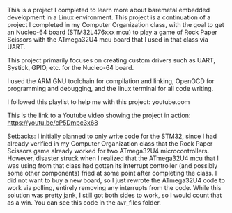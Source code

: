 This is a project I completed to learn more about baremetal embedded development in a Linux environment. This project
is a continuation of a project I completed in my Computer Organization class, with the goal to
get an Nucleo-64 board (STM32L476xxx mcu) to play a game of Rock Paper Scissors with the ATmega32U4 
mcu board that I used in that class via UART. 

This project primarily focuses on creating custom drivers such as UART, Systick, GPIO, etc. for the Nucleo-64 board. 

I used the ARM GNU toolchain for compilation and linking, OpenOCD for programming and debugging, and the linux terminal for 
all code writing. 

I followed this playlist to help me with this project:
youtube.com

This is the link to a Youtube video showing the project in action:
https://youtu.be/cP5Dmpc3x68

Setbacks:
I initially planned to only write code for the STM32, since I had already verified in my Computer Organization class
that the Rock Paper Scissors game already worked for two ATmega32U4 microcontrollers. However, disaster struck when 
I realized that the ATmega32U4 mcu that I was using from that class had gotten its interrupt controller (and possibly some other
components) fried at some point after completing the class. I did not want to buy a new board, so I just rewrote the ATmega32U4
code to work via polling, entirely removing any interrupts from the code. While this solution was pretty jank, I still got 
both sides to work, so I would count that as a win. You can see this code in the avr_files folder. 
